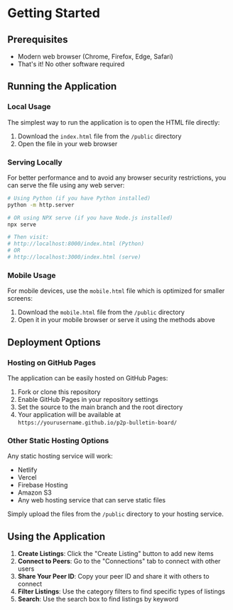 
# Getting Started

## Prerequisites

- Modern web browser (Chrome, Firefox, Edge, Safari)
- That's it! No other software required

## Running the Application

### Local Usage

The simplest way to run the application is to open the HTML file directly:

1. Download the `index.html` file from the `/public` directory
2. Open the file in your web browser

### Serving Locally

For better performance and to avoid any browser security restrictions, you can serve the file using any web server:

```bash
# Using Python (if you have Python installed)
python -m http.server

# OR using NPX serve (if you have Node.js installed)
npx serve

# Then visit:
# http://localhost:8000/index.html (Python)
# OR
# http://localhost:3000/index.html (serve)
```

### Mobile Usage

For mobile devices, use the `mobile.html` file which is optimized for smaller screens:

1. Download the `mobile.html` file from the `/public` directory
2. Open it in your mobile browser or serve it using the methods above

## Deployment Options

### Hosting on GitHub Pages

The application can be easily hosted on GitHub Pages:

1. Fork or clone this repository
2. Enable GitHub Pages in your repository settings
3. Set the source to the main branch and the root directory
4. Your application will be available at `https://yourusername.github.io/p2p-bulletin-board/`

### Other Static Hosting Options

Any static hosting service will work:

- Netlify
- Vercel
- Firebase Hosting
- Amazon S3
- Any web hosting service that can serve static files

Simply upload the files from the `/public` directory to your hosting service.

## Using the Application

1. **Create Listings**: Click the "Create Listing" button to add new items
2. **Connect to Peers**: Go to the "Connections" tab to connect with other users
3. **Share Your Peer ID**: Copy your peer ID and share it with others to connect
4. **Filter Listings**: Use the category filters to find specific types of listings
5. **Search**: Use the search box to find listings by keyword
